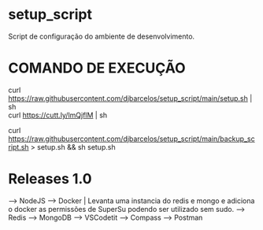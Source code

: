# setup_script
Script de configuração do ambiente de desenvolvimento.

# COMANDO DE EXECUÇÃO
curl https://raw.githubusercontent.com/djbarcelos/setup_script/main/setup.sh | sh    
curl https://cutt.ly/lmQjflM | sh    

curl https://raw.githubusercontent.com/djbarcelos/setup_script/main/backup_script.sh > setup.sh && sh setup.sh 

# Releases 1.0 
--> NodeJS
--> Docker | Levanta uma instancia do redis e mongo e adiciona o docker as permissões de SuperSu podendo ser utilizado sem sudo.
    --> Redis
    --> MongoDB
--> VSCodetit
--> Compass
--> Postman
